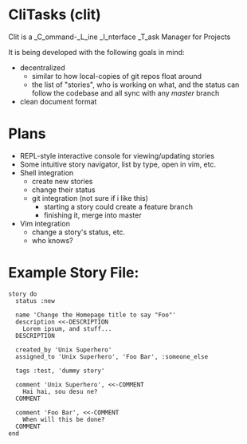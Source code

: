 
# CliTasks (clit)

Clit is a _C_ommand-_L_ine _I_nterface _T_ask Manager for Projects

It is being developed with the following goals in mind:

* decentralized
    * similar to how local-copies of git repos float around
    * the list of "stories", who is working on what, and the status can follow the codebase and all sync with any _master_ branch
* clean document format


# Plans

* REPL-style interactive console for viewing/updating stories
* Some intuitive story navigator, list by type, open in vim, etc.
* Shell integration
  * create new stories
  * change their status
  * git integration (not sure if i like this)
    * starting a story could create a feature branch
    * finishing it, merge into master
* Vim integration
  * change a story's status, etc.
  * who knows?

# Example Story File:

    story do
      status :new

      name 'Change the Homepage title to say "Foo"'
      description <<-DESCRIPTION
        Lorem ipsum, and stuff...
      DESCRIPTION

      created_by 'Unix Superhero'
      assigned_to 'Unix Superhero', 'Foo Bar', :someone_else

      tags :test, 'dummy story'

      comment 'Unix Superhero', <<-COMMENT
        Hai hai, sou desu ne?
      COMMENT

      comment 'Foo Bar', <<-COMMENT
        When will this be done?
      COMMENT
    end

